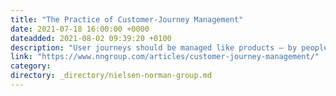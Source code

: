 ```yaml
---
title: "The Practice of Customer-Journey Management"
date: 2021-07-18 16:00:00 +0000
dateadded: 2021-08-02 09:39:20 +0100
description: "User journeys should be managed like products — by people and teams with specialized, journey-dedicated roles who continually research, measure, optimize, and orchestrate the experience."
link: "https://www.nngroup.com/articles/customer-journey-management/"
category:
directory: _directory/nielsen-norman-group.md
---
```

